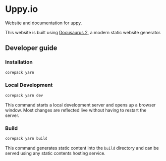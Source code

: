 # Uppy.io

Website and documentation for [uppy](https://uppy.io/).

This website is built using [Docusaurus 2](https://docusaurus.io/), a modern
static website generator.

## Developer guide

### Installation

```sh
corepack yarn
```

### Local Development

```sh
corepack yarn dev
```

This command starts a local development server and opens up a browser window.
Most changes are reflected live without having to restart the server.

### Build

```sh
corepack yarn build
```

This command generates static content into the `build` directory and can be
served using any static contents hosting service.
